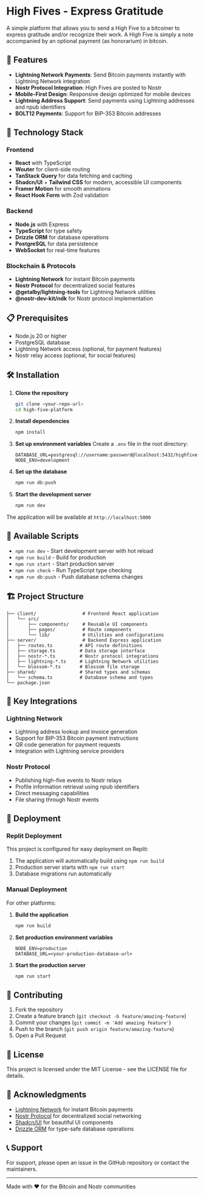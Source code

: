 # High Fives - Express Gratitude

A simple platform that allows you to send a High Five to a bitcoiner to express gratitude and/or recognize their work. A High Five is simply a note accompanied by an optional payment (as honorarium) in bitcoin.

## 🌟 Features

- **Lightning Network Payments**: Send Bitcoin payments instantly with Lightning Network integration
- **Nostr Protocol Integration**: High Fives are posted to Nostr
- **Mobile-First Design**: Responsive design optimized for mobile devices
- **Lightning Address Support**: Send payments using Lightning addresses and npub identifiers
- **BOLT12 Payments**: Support for BIP-353 Bitcoin addresses 

## 🚀 Technology Stack

### Frontend
- **React** with TypeScript
- **Wouter** for client-side routing
- **TanStack Query** for data fetching and caching
- **Shadcn/UI** + **Tailwind CSS** for modern, accessible UI components
- **Framer Motion** for smooth animations
- **React Hook Form** with Zod validation

### Backend
- **Node.js** with Express
- **TypeScript** for type safety
- **Drizzle ORM** for database operations
- **PostgreSQL** for data persistence
- **WebSocket** for real-time features

### Blockchain & Protocols
- **Lightning Network** for instant Bitcoin payments
- **Nostr Protocol** for decentralized social features
- **@getalby/lightning-tools** for Lightning Network utilities
- **@nostr-dev-kit/ndk** for Nostr protocol implementation

## 📋 Prerequisites

- Node.js 20 or higher
- PostgreSQL database
- Lightning Network access (optional, for payment features)
- Nostr relay access (optional, for social features)

## 🛠️ Installation

1. **Clone the repository**
   ```bash
   git clone <your-repo-url>
   cd high-five-platform
   ```

2. **Install dependencies**
   ```bash
   npm install
   ```

3. **Set up environment variables**
   Create a `.env` file in the root directory:
   ```env
   DATABASE_URL=postgresql://username:password@localhost:5432/highfive
   NODE_ENV=development
   ```

4. **Set up the database**
   ```bash
   npm run db:push
   ```

5. **Start the development server**
   ```bash
   npm run dev
   ```

The application will be available at `http://localhost:5000`

## 🔧 Available Scripts

- `npm run dev` - Start development server with hot reload
- `npm run build` - Build for production
- `npm run start` - Start production server
- `npm run check` - Run TypeScript type checking
- `npm run db:push` - Push database schema changes

## 🏗️ Project Structure

```
├── client/                 # Frontend React application
│   └── src/
│       ├── components/     # Reusable UI components
│       ├── pages/          # Route components
│       └── lib/            # Utilities and configurations
├── server/                 # Backend Express application
│   ├── routes.ts          # API route definitions
│   ├── storage.ts         # Data storage interface
│   ├── nostr-*.ts         # Nostr protocol integrations
│   ├── lightning-*.ts     # Lightning Network utilities
│   └── blossom-*.ts       # Blossom file storage
├── shared/                # Shared types and schemas
│   └── schema.ts          # Database schema and types
└── package.json
```

## 🔌 Key Integrations

### Lightning Network
- Lightning address lookup and invoice generation
- Support for BIP-353 Bitcoin payment instructions
- QR code generation for payment requests
- Integration with Lightning service providers

### Nostr Protocol
- Publishing high-five events to Nostr relays
- Profile information retrieval using npub identifiers
- Direct messaging capabilities
- File sharing through Nostr events


## 🚀 Deployment

### Replit Deployment
This project is configured for easy deployment on Replit:

1. The application will automatically build using `npm run build`
2. Production server starts with `npm run start`
3. Database migrations run automatically

### Manual Deployment
For other platforms:

1. **Build the application**
   ```bash
   npm run build
   ```

2. **Set production environment variables**
   ```env
   NODE_ENV=production
   DATABASE_URL=<your-production-database-url>
   ```

3. **Start the production server**
   ```bash
   npm run start
   ```

## 🤝 Contributing

1. Fork the repository
2. Create a feature branch (`git checkout -b feature/amazing-feature`)
3. Commit your changes (`git commit -m 'Add amazing feature'`)
4. Push to the branch (`git push origin feature/amazing-feature`)
5. Open a Pull Request

## 📝 License

This project is licensed under the MIT License - see the LICENSE file for details.

## 🙏 Acknowledgments

- [Lightning Network](https://lightning.network/) for instant Bitcoin payments
- [Nostr Protocol](https://nostr.com/) for decentralized social networking
- [Shadcn/UI](https://ui.shadcn.com/) for beautiful UI components
- [Drizzle ORM](https://orm.drizzle.team/) for type-safe database operations

## 📞 Support

For support, please open an issue in the GitHub repository or contact the maintainers.

---

Made with ❤️ for the Bitcoin and Nostr communities